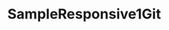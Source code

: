 # SampleResponsive1Git
<!---<widget id="com.SampleResponsive1" version="1.1.0" xmlns="http://www.w3.org/ns/widgets" xmlns:cdv="http://cordova.apache.org/ns/1.0" xmlns:gap="http://phonegap.com/ns/1.0">-->
<!---X---->
